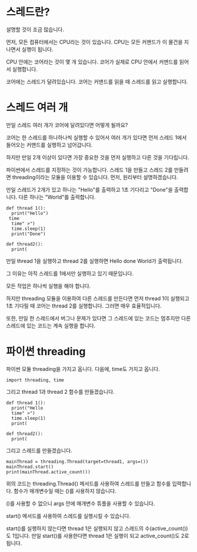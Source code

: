 # 스레드란?
설명할 것이 조금 많습니다.

먼저, 모든 컴퓨터에서는 CPU라는 것이 있습니다. CPU는 모든 커맨드가 이 물건을 지나면서 실행이 됩니다.

CPU 안에는 코어라는 것이 몇 개 있습니다. 코어가 실제로 CPU 안에서 커맨드를 읽어서 실행합니다.

코어에는 스레드가 달려있습니다. 코어는 커맨드를 읽을 때 스레드를 읽고 실행합니다.

# 스레드 여러 개
만일 스레드 여러 개가 코어에 달려있다면 어떻게 될까요?

코어는 한 스레드를 하나하나씩 실행할 수 있어서 여러 개가 있다면 먼저 스레드 1에서 들어오는 커맨드를 실행하고 넘어갑니다.

하지만 만일 2개 이상이 있다면 가장 중요한 것을 먼저 실행하고 다른 것을 기다립니다.

파이썬에서 스레드를 지정하는 것이 가능합니다. 스레드 1을 만들고 스레드 2를 만들려면 threading이라는 모듈을 이용할 수 있습니다. 먼저, 원리부터 설명하겠습니다.

만일 스레드가 2개가 있고 하나는 "Hello"를 출력하고 1초 기다리고 "Done"을 출력합니다. 다른 하나는 "World"를 출력합니다.

```
def thread 1():
  print("Hello")
 time
  time" >")
  time.sleep(1)
  print("Done")

def thread2():
  print(
```

만일 thread 1을 실행하고 thread 2를 실행하면 Hello done World가 출력됩니다.

그 이유는 아직 스레드를 1에서만 실행하고 있기 때문입니다.

모든 작업은 하나씩 실행을 해야 합니다.

하지만 threading 모듈을 이용하여 다른 스레드를 만든다면 먼저 thread 1이 실행되고 1초 기다릴 때 코어는 thread 2를 실행합니다. 그러면 매우 효율적입니다.

또한, 만일 한 스레드에서 버그나 문제가 있다면 그 스레드에 있는 코드는 멈추지만 다른 스레드에 있는 코드는 계속 실행을 합니다.

# 파이썬 threading
파이썬 모듈 threading을 가지고 옵니다. 다음에, time도 가지고 옵니다.

```
import threading, time
```

그리고 thread 1과 thread 2 함수를 만들겠습니다.

```
def thread 1():
  print("Hello
  time" >")
  time.sleep(1)
  print(

def thread2():
  print(
```

그리고 스레드를 만들겠습니다.

```
mainThread = threading.Thread(target=thread1, args=())
mainThread.start()
print(mainThread.active_count())
```

위의 코드는 threading.Thread() 메서드를 사용하여 스레드를 만들고 함수를 입력합니다. 함수가 매개변수일 때는 ()를 사용하지 않습니다.

()를 사용할 수 없으니 args 안에 매개변수 튜플을 사용할 수 있습니다.

start() 메서드를 사용하여 스레드를 실행시킬 수 있습니다.

start()를 실행하지 않는다면 thread 1은 실행되지 않고 스레드의 수(active_count())도 1입니다. 만일 start()를 사용한다면 thread 1은 실행이 되고 active_count()도 2로 됩니다.
